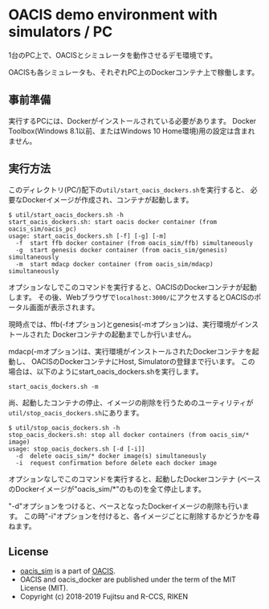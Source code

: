 # OACIS demo environment with simulators / PC

1台のPC上で、OACISとシミュレータを動作させるデモ環境です。

OACISも各シミュレータも、それぞれPC上のDockerコンテナ上で稼働します。

## 事前準備

実行するPCには、Dockerがインストールされている必要があります。
Docker Toolbox(Windows 8.1以前、またはWindows 10 Home環境)用の設定は含まれません。

## 実行方法

このディレクトリ(PC/)配下の`util/start_oacis_dockers.sh`を実行すると、
必要なDockerイメージが作成され、コンテナが起動します。

```
$ util/start_oacis_dockers.sh -h
start_oacis_dockers.sh: start oacis docker container (from oacis_sim/oacis_pc)
usage: start_oacis_dockers.sh [-f] [-g] [-m]
  -f  start ffb docker container (from oacis_sim/ffb) simultaneously
  -g  start genesis docker container (from oacis_sim/genesis) simultaneously
  -m  start mdacp docker container (from oacis_sim/mdacp) simultaneously
```

オプションなしでこのコマンドを実行すると、OACISのDockerコンテナが起動します。
その後、Webブラウザで`localhost:3000/`にアクセスするとOACISのポータル画面が表示されます。

現時点では、ffb(-fオプション)とgenesis(-mオプション)は、実行環境がインストールされた
Dockerコンテナの起動までしか行いません。

mdacp(-mオプション)は、実行環境がインストールされたDockerコンテナを起動し、
OACISのDockerコンテナにHost, Simulatorの登録まで行います。
この場合は、以下のようにstart_oacis_dockers.shを実行します。
```
start_oacis_dockers.sh -m
```

尚、起動したコンテナの停止、イメージの削除を行うためのユーティリティが
`util/stop_oacis_dockers.sh`にあります。

```
$ util/stop_oacis_dockers.sh -h
stop_oacis_dockers.sh: stop all docker containers (from oacis_sim/* image)
usage: stop_oacis_dockers.sh [-d [-i]]
  -d  delete oacis_sim/* docker image(s) simultaneously
  -i  request confirmation before delete each docker image
```

オプションなしでこのコマンドを実行すると、起動したDockerコンテナ
(ベースのDockerイメージが"oacis_sim/*"のもの)を全て停止します。

"-d"オプションをつけると、ベースとなったDockerイメージの削除も行います。
この時"-i"オプションを付けると、各イメージごとに削除するかどうかを尋ねます。

## License

- [oacis_sim](https://github.com/Fujitsu-Nagano-CES/oacis_sim) is a part of [OACIS](https://github.com/crest-cassia/oacis).
- OACIS and oacis_docker are published under the term of the MIT License (MIT).
- Copyright (c) 2018-2019 Fujitsu and R-CCS, RIKEN

